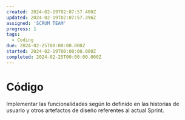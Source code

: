 ```yaml
---
created: 2024-02-19T02:07:57.400Z
updated: 2024-02-19T02:07:57.396Z
assigned: 'SCRUM TEAM'
progress: 1
tags:
  - Coding
due: 2024-02-25T00:00:00.000Z
started: 2024-02-19T00:00:00.000Z
completed: 2024-02-25T00:00:00.000Z
---
```


# Código

Implementar las funcionalidades según lo definido en las historias de usuario y otros artefactos de diseño referentes al actual Sprint.
